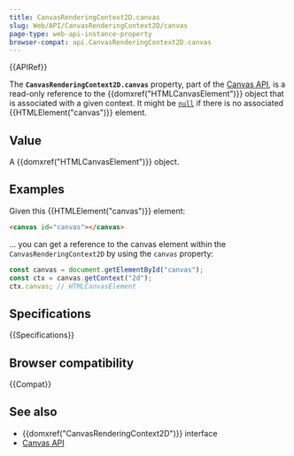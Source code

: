 ```yaml
---
title: CanvasRenderingContext2D.canvas
slug: Web/API/CanvasRenderingContext2D/canvas
page-type: web-api-instance-property
browser-compat: api.CanvasRenderingContext2D.canvas
---
```


{{APIRef}}

The **`CanvasRenderingContext2D.canvas`** property, part of the
[Canvas API](/en-US/docs/Web/API/Canvas_API), is a read-only reference to the
{{domxref("HTMLCanvasElement")}} object that is associated with a given context. It
might be [`null`](/en-US/docs/Web/JavaScript/Reference/Operators/null) if there is no associated {{HTMLElement("canvas")}} element.

## Value

A {{domxref("HTMLCanvasElement")}} object.

## Examples

Given this {{HTMLElement("canvas")}} element:

```html
<canvas id="canvas"></canvas>
```

… you can get a reference to the canvas element within the
`CanvasRenderingContext2D` by using the `canvas` property:

```js
const canvas = document.getElementById("canvas");
const ctx = canvas.getContext("2d");
ctx.canvas; // HTMLCanvasElement
```

## Specifications

{{Specifications}}

## Browser compatibility

{{Compat}}

## See also

- {{domxref("CanvasRenderingContext2D")}} interface
- [Canvas API](/en-US/docs/Web/API/Canvas_API)
